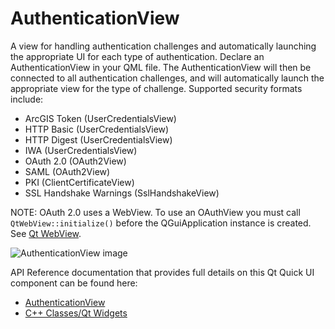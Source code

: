# AuthenticationView

A view for handling authentication challenges and automatically launching the appropriate UI for each type of authentication. Declare an AuthenticationView in your QML file. The AuthenticationView will then be connected to all authentication challenges, and will automatically launch the appropriate view for the type of challenge. Supported security formats include:

- ArcGIS Token (UserCredentialsView)
- HTTP Basic (UserCredentialsView)
- HTTP Digest (UserCredentialsView)
- IWA (UserCredentialsView)
- OAuth 2.0 (OAuth2View)
- SAML (OAuth2View)
- PKI (ClientCertificateView)
- SSL Handshake Warnings (SslHandshakeView)

NOTE: OAuth 2.0 uses a WebView. To use an OAuthView you must call `QtWebView::initialize()` before the QGuiApplication instance is created. See [Qt WebView](https://doc.qt.io/qt-6/qtwebview-index.html).

![AuthenticationView image](https://developers.arcgis.com/qt/toolkit/api-reference/images/authenticationview_qml.png)

API Reference documentation that provides full details on this Qt Quick UI component can be found here:
- [AuthenticationView](https://developers.arcgis.com/qt/toolkit/api-reference/qml-authenticationview.html)
- [C++ Classes/Qt Widgets](https://developers.arcgis.com/qt/toolkit/api-reference/esri-arcgisruntime-toolkit-authenticationview.html)
